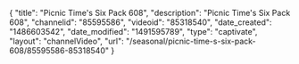 {
    "title": "Picnic Time's Six Pack 608",
    "description": "Picnic Time's Six Pack 608",
    "channelid": "85595586",
    "videoid": "85318540",
    "date_created": "1486603542",
    "date_modified": "1491595789",
    "type": "captivate",
    "layout": "channelVideo",
    "url": "\/seasonal\/picnic-time-s-six-pack-608\/85595586-85318540"
}